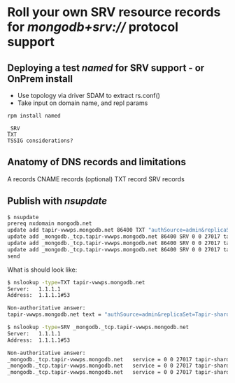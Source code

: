 # Roll your own SRV resource records for _mongodb+srv://_ protocol support

## Deploying a test _named_ for SRV support - or OnPrem install

- Use topology via driver SDAM to extract rs.conf()
- Take input on domain name, and repl params

```bash
rpm install named
```

```text
_SRV
TXT
TSSIG considerations?
```

## Anatomy of DNS records and limitations

A records
CNAME records (optional)
TXT record
SRV records

## Publish with _nsupdate_

```bash
$ nsupdate
prereq nxdomain mongodb.net
update add tapir-vwwps.mongodb.net 86400 TXT "authSource=admin&replicaSet=Tapir-shard-0"
update add _mongodb._tcp.tapir-vwwps.mongodb.net 86400 SRV 0 0 27017 tapir-shard-00-00-vwwps.mongodb.net.
update add _mongodb._tcp.tapir-vwwps.mongodb.net 86400 SRV 0 0 27017 tapir-shard-00-01-vwwps.mongodb.net.
update add _mongodb._tcp.tapir-vwwps.mongodb.net 86400 SRV 0 0 27017 tapir-shard-00-02-vwwps.mongodb.net.
send
```

What is should look like:

```bash
$ nslookup -type=TXT tapir-vwwps.mongodb.net
Server:   1.1.1.1
Address:  1.1.1.1#53

Non-authoritative answer:
tapir-vwwps.mongodb.net text = "authSource=admin&replicaSet=Tapir-shard-0"

$ nslookup -type=SRV _mongodb._tcp.tapir-vwwps.mongodb.net
Server:   1.1.1.1
Address:  1.1.1.1#53

Non-authoritative answer:
_mongodb._tcp.tapir-vwwps.mongodb.net   service = 0 0 27017 tapir-shard-00-00-vwwps.mongodb.net.
_mongodb._tcp.tapir-vwwps.mongodb.net   service = 0 0 27017 tapir-shard-00-01-vwwps.mongodb.net.
_mongodb._tcp.tapir-vwwps.mongodb.net   service = 0 0 27017 tapir-shard-00-02-vwwps.mongodb.net.
```
